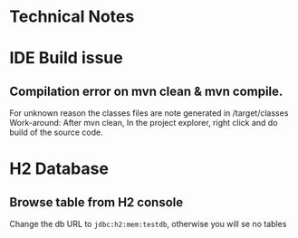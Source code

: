 Technical Notes
===============

# IDE Build issue

## Compilation error on mvn clean & mvn compile.
For unknown reason the classes files are note generated in /target/classes
Work-around: After mvn clean, In the project explorer, right click and do build of the source code. 

# H2 Database

## Browse table from H2 console
Change the db URL to `jdbc:h2:mem:testdb`, otherwise you will se no tables